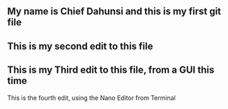 My name is Chief Dahunsi and this is my first git file
------------------------------------------------------
This is my second edit to this file
------------------------------------------------------
This is my Third edit to this file, from a GUI this time
------------------------------------------------------
This is the fourth edit, using the Nano Editor from Terminal
